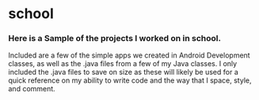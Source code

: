 # school
<h3>Here is a Sample of the projects I worked on in school.</h3>

Included are a few of the simple apps we created in Android Development classes, as well as the .java files from a few of my Java classes. I only included the
.java files to save on size as these will likely be used for a quick reference on my ability to write code and the way that I space, style, and comment.
